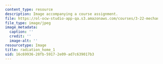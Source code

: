 ```yaml
---
content_type: resource
description: Image accompanying a course assignment.
file: https://ol-ocw-studio-app-qa.s3.amazonaws.com/courses/3-22-mechanical-behavior-of-materials-spring-2008/16c6993628fb59172e09ad7c639017b3_radiation_home_1.jpg
file_type: image/jpeg
image_metadata:
  caption: ''
  credit: ''
  image-alt: ''
resourcetype: Image
title: radiation_home_1
uid: 16c69936-28fb-5917-2e09-ad7c639017b3
---
```

